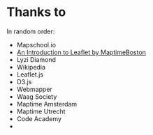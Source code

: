 # Thanks to
In random order:

- Mapschool.io
- [An Introduction to Leaflet by MaptimeBoston](http://maptimeboston.github.io/leaflet-intro/)
- Lyzi Diamond
- Wikipedia
- Leaflet.js
- D3.js
- Webmapper
- Waag Society
- Maptime Amsterdam
- Maptime Utrecht
- Code Academy
- 